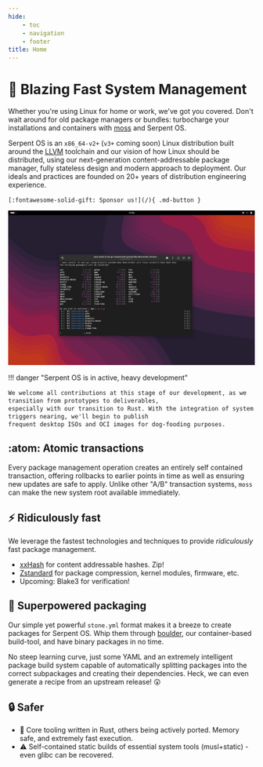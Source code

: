```yaml
---
hide:
    - toc
    - navigation
    - footer
title: Home
---
```


# :rocket: Blazing Fast System Management

Whether you're using Linux for home or work, we've got you covered. Don't wait around for old package managers
or bundles: turbocharge your installations and containers with [moss](/moss) and Serpent OS.

Serpent OS is an `x86_64-v2+` (`v3+` coming soon) Linux distribution built around the [LLVM](https://llvm.org) toolchain and our
vision of how Linux should be distributed, using our next-generation content-addressable package manager, fully
stateless design and modern approach to deployment. Our ideals and practices are founded on 20+ years of distribution
engineering experience.

    [:fontawesome-solid-gift: Sponsor us!](/){ .md-button }


![In action](static/Landing.webp)


!!! danger "Serpent OS is in active, heavy development"

    We welcome all contributions at this stage of our development, as we transition from prototypes to deliverables,
    especially with our transition to Rust. With the integration of system triggers nearing, we'll begin to publish
    frequent desktop ISOs and OCI images for dog-fooding purposes.

## :atom: Atomic transactions

Every package management operation creates an entirely self contained transaction, offering rollbacks to earlier points in
time as well as ensuring new updates are safe to apply. Unlike other "A/B" transaction systems, `moss` can make the new
system root available immediately.

## :zap: Ridiculously fast

We leverage the fastest technologies and techniques to provide *ridiculously* fast package management.

 - [xxHash](https://xxhash.org) for content addressable hashes. Zip!
 - [Zstandard](https://github.com/facebook/zstd) for package compression, kernel modules, firmware, etc.
 - Upcoming: Blake3 for verification!
 
## :hammer: Superpowered packaging

Our simple  yet powerful `stone.yml` format makes it a breeze to create packages for Serpent OS. Whip them through [boulder](/boulder), our
container-based build-tool, and have binary packages in no time.

No steep learning curve, just some YAML and an extremely intelligent package build system capable of automatically splitting packages into
the correct subpackages and creating their dependencies. Heck, we can even generate a recipe from an upstream release! :astonished:

## :lock: Safer

 - :crab: Core tooling written in Rust, others being actively ported. Memory safe, and extremely fast execution.
 - :warning: Self-contained static builds of essential system tools (musl+static) - even glibc can be recovered.
